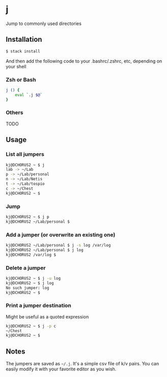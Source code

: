 # j
Jump to commonly used directories

## Installation

```bash
$ stack install
```

And then add the following code to your .bashrc/.zshrc, etc, depending on your shell

### Zsh or Bash

```bash
j () {
	eval `.j $@`
}
```

### Others

TODO

## Usage

### List all jumpers

```bash
kj@DCHORUS2 ~ $ j
lab -> ~/Lab
p -> ~/Lab/personal
n -> ~/Lab/Netis
t -> ~/Lab/tospio
c -> ~/Chest
kj@DCHORUS2 ~ $ 
```

### Jump

```bash
kj@DCHORUS2 ~ $ j p
kj@DCHORUS2 ~/Lab/personal $ 
```

### Add a jumper (or overwrite an existing one)

```bash
kj@DCHORUS2 ~/Lab/personal $ j -s log /var/log
kj@DCHORUS2 ~/Lab/personal $ j log
kj@DCHORUS2 /var/log $ 
```

### Delete a jumper

```bash
kj@DCHORUS2 ~ $ j -u log
kj@DCHORUS2 ~ $ j log
No such jumper: log
kj@DCHORUS2 ~ $ 
```

### Print a jumper destination

Might be useful as a quoted expression

```bash
kj@DCHORUS2 ~ $ j -p c
~/Chest
kj@DCHORUS2 ~ $ 
```

## Notes

The jumpers are saved as `~/.j`. It's a simple csv file of k/v pairs. You can easily modify it with your favorite editor as you wish.
```

